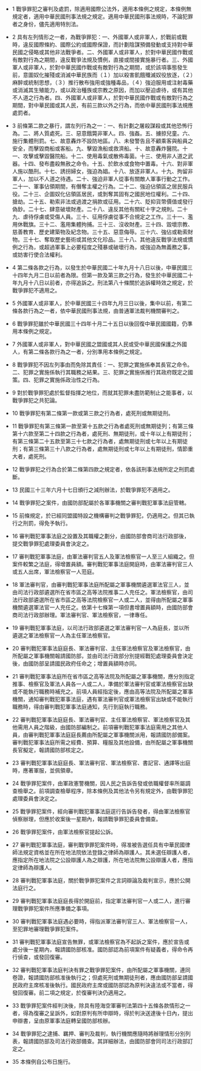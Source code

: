 * 1 戰爭罪犯之審判及處罰，除適用國際公法外，適用本條例之規定，本條例無規定者，適用中華民國刑事法規之規定。適用中華民國刑事法規時，不論犯罪者之身份，儘先適用特別法。

* 2 具有左列情形之一者，為戰爭罪犯：一、外國軍人或非軍人，於戰前或戰時，違反國際條約、國際公約或國際保證，而計劃陰謀預備發動或支持對中華民國之侵略或其他非法戰爭者。二、外國軍人或非軍人，於對中華民國作戰或有敵對行為之期間，違反戰爭法規及慣例，直接或間接實施暴行者。三、外國軍人或非軍人，於對中華民國作戰或有敵對行為之期間，或於該項事態發生前，意圖奴化摧殘或消滅中華民族而（１）加以殺害飢餓殲滅奴役放逐，（２）麻醉或統制思想，（３）推行散布強用或強種毒品，（４）強迫服用或注射毒藥或消滅其生殖能力，或以政治種族或宗教之原因，而加以壓迫虐待，或有其他不人道之行為者。四、外國軍人或非軍人，於對中華民國作戰或有敵對行為之期間，對中華民國或其人民，有前三款以外之行為，而依中華民國刑事法規應處罰者。

* 3 前條第二款之暴行，謂左列行為之一：一、有計劃之屠殺謀殺或其他恐怖行為。二、將人質處死。三、惡意餓斃非軍人。四、強姦。五、擄掠兒童。六、施行集體刑罰。七、故意轟炸不設防地區。八、未發警告且不顧乘客與船員之安全，而擊毀商船或客船。九、擊毀漁船或救濟船。十、故意轟炸醫院。十一、攻擊或擊毀醫院船。十二、使用毒氣或散佈毒菌。十三、使用非人道之武器。十四、發布盡殺無赦之命令。十五、於飲水或食物中置毒。十六、對非軍人施以酷刑。十七、誘拐婦女，強迫為娼。十八、放逐非軍人。十九、拘留非軍人，加以不人道之待遇。二十、強迫非軍人從事有關敵人軍事行動之工作。二十一、軍事佔領期間，有僭奪主權之行為。二十二、強迫佔領區之居民服兵役。二十三、企圖奴化佔領區居民，或剝奪其固有之國民地位權利。二十四、搶劫。二十五、勒索非法或過渡之捐款或征用。二十六、貶抑貨幣價值或發行偽鈔。二十七、肆意破壞財產。二十八、違反其他有關紅十字之規則。二十九、虐待俘虜或受傷人員。三十、征用俘虜從事不合規定之工作。三十一、濫用休戰旗。三十二、濫用集體拘捕。三十三、沒收財產。三十四、毀壞宗教、慈善教育、歷史建築物及紀念物。三十五、惡意侮辱。三十六、強佔或勒索財物。三十七、奪取歷史藝術或其他文化珍品。三十八、其他違反戰爭法規或慣例之行為，或超過軍事上必要程度之殘暴或破壞行為，或強迫為無義務之事，或妨害行使合法權利。

* 4 第二條各款之行為，以發生於中華民國二十年九月十八日以後，中華民國三十四年九月二日以前者為限。但第一款及第三款之行為，發生於中華民國二十年九月十八日以前者，亦得追訴之。刑法第八十條關於追訴權時效之規定，於戰爭罪犯不適用之。

* 5 外國軍人或非軍人，於中華民國三十四年九月三日以後，集中以前，有第二條各款行為之一者，依中華民國刑事法規，由普通軍法裁判機關審判之。

* 6 戰爭罪犯雖於中華民國三十四年十月二十五日以後回復中華民國國籍，仍準用本條例之規定。

* 7 外國軍人或非軍人，對中華民國之盟國或其人民或受中華民國保護之外國人，有第二條各款行為之一者，分別準用本條例之規定。

* 8 戰爭罪犯不因左列事由而免除其責任：一、犯罪之實施係奉其長官之命令。二、犯罪之實施係執行其職務之結果。三、犯罪之實施係推行其政府既定之國策。四、犯罪之實施係政治性之行為。

* 9 對於戰爭罪犯處於監督指揮之地位，而就其犯罪未盡防範制止之能事者，以戰爭罪犯之共犯論。

* 10 戰爭罪犯有第二條第一款或第三款之行為者，處死刑或無期徒刑。

* 11 戰爭罪犯有第三條第一款至第十五款之行為者處死刑或無期徒列；有第三條第十六款至第二十四款之行為者，處死刑、無期徒刑，或十年以上有期徒刑；有第三條第二十五款至第三十七款之行為者，處無期徒刑或七年以上有期徒刑；有第三條第三十八款之行為者，處無期徒刑或七年以上有期徒刑，情節重大者，處死刑。

* 12 戰爭罪犯之行為合於第二條第四款之規定者，依各該刑事法規所定之刑罰處斷。

* 13 民國三十三年六月十七日頒行之減刑辦法，於戰爭罪犯不適用之。

* 14 戰爭罪犯之案件，由國防部配屬於各軍事機關之審判戰犯軍事法庭管轄。

* 15 前條規定，於已經同盟國特設之機構審判之戰爭罪犯，仍適用之。但其已執行之刑罰，得免予執行。

* 16 審判戰犯軍事法庭之設置及其職權之劃分，由國防部會商司法行政部後，提交戰爭罪犯處理委員會決定之。

* 17 審判戰犯軍事法庭，由軍法審判官五人及軍法檢察官一人至三人組織之。但案件較繁之法庭，得增置員額。審判戰犯軍事法庭開庭時，由軍法審判官三人或五人出席，軍法檢察官一人蒞庭。

* 18 軍法審判官，由審判戰犯軍事法庭所配屬之軍事機關遴選軍法官三人，並由司法行政部遴選所在省市區之高等法院推事二人充任之。軍法檢察官，由司法行政部遴選所在省市區之高等法院檢察官一人或二人，並得由所配屬之軍事機關遴選軍法官一人充任之。依第十七條第一項但書增置員額時，由國防部會商司法行政部辦理。軍法審判官、軍法檢察官，一律專任。

* 19 審判戰犯軍事法庭，以司法行政部遴選之軍法審判官一人為庭長，並以所遴選之軍法檢察官一人為主任軍法檢察官。

* 20 審判戰犯軍事法庭庭長、軍法審判官、主任軍法檢察官及軍法檢察官，由所配屬之軍事機關報請國防部，並由司法行政部分別提經戰犯處理委員會決定後，由國防部呈請國民政府任命之；增置員額時亦同。

* 21 審判戰犯軍事法庭所在省市區之高等法院及所配屬之軍事機關，應分別指定推事、檢察官及軍法人員各一人或二人，準備於軍法審判官或軍法檢察官出缺或不能執行職務時補充之。前項人員經指定後，應由高等法院及所配屬之軍事機關，通知審判戰犯軍事法庭，遇有軍法審判官或軍法檢察官出缺或不能執行職務時，得由審判戰犯軍事法庭通知，先行到庭執行職務。

* 22 審判戰犯軍事法庭庭長、軍法審判官、主任軍法檢察官、軍法檢察官及其他需用人員之階級，由國防部編制之。前項審判戰犯軍事法庭需用之其他人員，由審判戰犯軍事法庭庭長薦由所配屬之軍事機關派用，報請國防部備案。審判戰犯軍事法庭所需之經費、預算、糧服及其他設備，由所配屬之軍事機關長官擬定，報請國防部核定之。

* 23 審判戰犯軍事法庭庭長、軍法審判官、軍法檢察官、書記官、通譯等出庭時，應著軍服，並佩領章。

* 24 戰爭罪犯案件，由軍政憲警機關，因人民之告訴告發或依職權督率所屬調查檢舉之。前項調查檢舉程序，除本條例及其他法令另有規定外，由戰爭罪犯處理委員會決定之。

* 25 戰爭罪犯案件，經向審判戰犯軍事法庭逕行告訴告發者，得由軍法檢察官偵察辦理，但應於收案後一星期內，報請戰爭罪犯委員會備查。

* 26 戰爭罪犯案件，由軍法檢察官提起公訴。

* 27 審判戰犯軍事法庭，審判戰爭罪犯案件時，得准被告選任具有中華民國律師法規定資格並在所在地法院依法登錄之律師為辯護人。其未選任辯護人者，應指定所在地法院之公設辯護人為之辯護，所在地法院無公設辯護人者，應指定律師為辯護人。

* 28 審判戰犯軍事法庭，關於戰爭罪犯案件之言詞辯論及裁判宣示，應於公開法庭行之。

* 29 審判戰犯軍事法庭庭長得於開庭前，指定軍法審判官一人或二人，進行審理戰爭罪犯案件所應準備之事項。

* 30 審判戰犯軍事法庭遇必要時，得指派軍法審判官三人、軍法檢察官一人，至犯罪地審理戰爭罪犯案件。

* 31 審判戰犯軍事法庭宣告無罪，或軍法檢察官為不起訴之案件，應於宣告或處分後一星期內，報請國防部核准。國防部認為前項案件有疑義者，得命令再行偵查，或發回復審。

* 32 審判戰犯軍事法庭判決有罪之戰爭罪犯案件，由所配屬之軍事機關，連同卷證，報請國防部核准後執行之；但處死刑或無期徒刑者，應由國防部呈請國民政府主席核准後執行。國民政府主席或國防部認為原判決違法或不當者，得發回復審。前二項之規定，於復審判決仍適用之。

* 33 戰爭罪犯案件經判決後，除具有陸海空軍審判法第四十五條各款情形之一者，得為復審之呈訴外，如對原判有所申辯時，得於判決送達後十日內，提出申辯書，呈由原軍事法庭轉呈國防部核辦。

* 34 戰爭罪犯之逮捕、羈押、審判及裁判，執行機關應隨時將辦理情形分別列表，報請國防部及司法行政部備查。其詳細辦法，由國防部會同司法行政部訂定之。

* 35 本條例自公布日施行。

